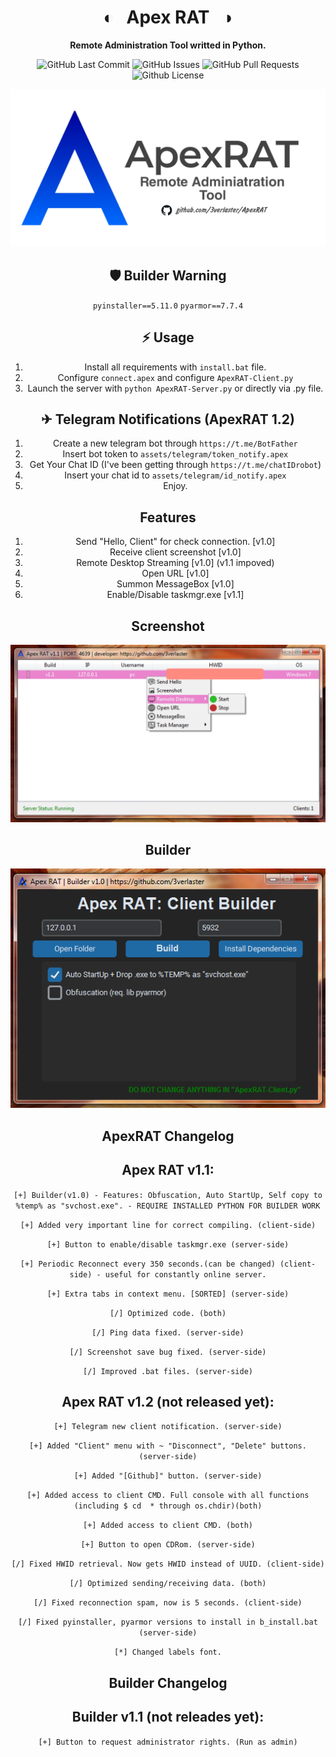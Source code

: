 <div align="center">

# ◐ &nbsp; Apex RAT &nbsp; ◑

**Remote Administration Tool writted in Python.**

<p>

<p>
<img alt="GitHub Last Commit" src="https://img.shields.io/github/last-commit/3verlaster/ApexRAT" />
<img alt="GitHub Issues" src="https://img.shields.io/github/issues/3verlaster/ApexRAT" />
<img alt="GitHub Pull Requests" src="https://img.shields.io/github/issues-pr/3verlaster/ApexRAT" />
<img alt="Github License" src="https://img.shields.io/badge/License-MIT-green.svg" />
</p>

![root = ct.CTk()](assets/images/github/JPG/ApexRAT_NEW.jpg)

## 🛡 Builder Warning
`pyinstaller==5.11.0`
`pyarmor==7.7.4`

## ⚡️ Usage
1. Install all requirements with `install.bat` file.
2. Configure `connect.apex` and configure `ApexRAT-Client.py`
3. Launch the server with `python ApexRAT-Server.py` or directly via .py file.

## ✈ Telegram Notifications (ApexRAT 1.2)
1. Create a new telegram bot through `https://t.me/BotFather`
2. Insert bot token to `assets/telegram/token_notify.apex`
3. Get Your Chat ID (I've been getting through `https://t.me/chatIDrobot`)
4. Insert your chat id to `assets/telegram/id_notify.apex`
5. Enjoy.


## Features
1. Send "Hello, Client" for check connection. [v1.0]
2. Receive client screenshot [v1.0]
3. Remote Desktop Streaming [v1.0] (v1.1 impoved)
4. Open URL [v1.0]
5. Summon MessageBox [v1.0]
6. Enable/Disable taskmgr.exe [v1.1]

## Screenshot
![root = ct.CTk()](assets/images/github/example/example2.jpg)

## Builder
![root = ct.CTk()](assets/images/github/example/Builder1.png)

## ApexRAT Changelog


## Apex RAT v1.1:

`[+] Builder(v1.0) - Features: Obfuscation, Auto StartUp, Self copy to %temp% as "svchost.exe". - REQUIRE INSTALLED PYTHON FOR BUILDER WORK`

`[+] Added very important line for correct compiling. (client-side)`

`[+] Button to enable/disable taskmgr.exe (server-side)`

`[+] Periodic Reconnect every 350 seconds.(can be changed) (client-side) - useful for constantly online server.`

`[+] Extra tabs in context menu. [SORTED] (server-side)`

`[/] Optimized code. (both)`

`[/] Ping data fixed. (server-side)`

`[/] Screenshot save bug fixed. (server-side)`

`[/] Improved .bat files. (server-side)`

## Apex RAT v1.2 (not released yet):

`[+] Telegram new client notification. (server-side)`

`[+] Added "Client" menu with ~ "Disconnect", "Delete" buttons. (server-side)`

`[+] Added "[Github]" button. (server-side)`

`[+] Added access to client CMD. Full console with all functions (including $ cd  * through os.chdir)(both)`

`[+] Added access to client CMD. (both)`

`[+] Button to open CDRom. (server-side)`

`[/] Fixed HWID retrieval. Now gets HWID instead of UUID. (client-side)`

`[/] Optimized sending/receiving data. (both)`

`[/] Fixed reconnection spam, now is 5 seconds. (client-side)`

`[/] Fixed pyinstaller, pyarmor versions to install in b_install.bat (server-side)`

`[*] Changed labels font.`

## Builder Changelog

## Builder v1.1 (not releades yet):

`[+] Button to request administrator rights. (Run as admin)`
